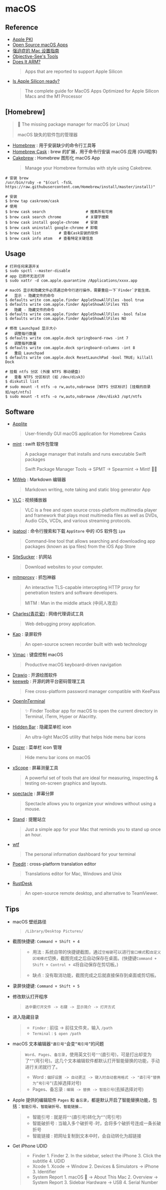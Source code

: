 # macOS

## Reference

- [Apple PKI](https://www.apple.com/certificateauthority)
- [Open Source macOS Apps](https://github.com/serhii-londar/open-source-mac-os-apps)
- [强迫症的 Mac 设置指南](https://github.com/macdao/ocds-guide-to-setting-up-mac)
- [Objective-See's Tools](https://github.com/objective-see)
- [Does It ARM?](https://doesitarm.com/)
    > Apps that are reported to support Apple Silicon
- [Is Apple Silicon ready?](https://isapplesiliconready.com/)
    > The complete guide for MacOS Apps Optimized for Apple Silicon Macs and the M1 Processor

## [Homebrew]
> 🍺 The missing package manager for macOS (or Linux)
> 
> macOS 缺失的软件包的管理器

- [Homebrew](https://github.com/Homebrew/brew) : 用于安装缺少的命令行工具等
- [Homebrew Cask](https://github.com/Homebrew/homebrew-cask) : brew 的扩展，用于命令行安装 macOS 应用 (GUI程序)
- [Cakebrew](https://github.com/brunophilipe/Cakebrew) : Homebrew 图形化 macOS App
    > Manage your Homebrew formulas with style using Cakebrew.

```shell
# 安装 brew
/usr/bin/ruby -e "$(curl -fsSL https://raw.githubusercontent.com/Homebrew/install/master/install)"
    
# 安装
$ brew tap caskroom/cask
# 使用
$ brew cask search                  # 搜素所有可用
$ brew cask search chrome           # 关键字搜索
$ brew cask install google-chrome   # 安装
$ brew cask uninstall google-chrome # 卸载
$ brew cask list        # 查看Cask安装的软件
$ brew cask info atom   # 查看特定关键信息
```

## Usage

```shell
# 打开任何来源开关
$ sudo spctl --master-disable
# app 已损坏无法打开
$ sudo xattr -d com.apple.quarantine /Applications/xxxx.app

# macOS 显示和隐藏文件必须通过命令行进行操作，需要重启一下`Finder`才能生效。
#   显示 - 隐藏文件的命令
$ defaults write com.apple.finder AppleShowAllFiles -bool true
$ defaults write com.apple.finder AppleShowAllFiles YES
#   隐藏 - 隐藏文件的命令
$ defaults write com.apple.finder AppleShowAllFiles -bool false
$ defaults write com.apple.finder AppleShowAllFiles NO

# 修改 Launchpad 显示大小
#   调整每行数量
$ defaults write com.apple.dock springboard-rows -int 7
#   调整每列数量
$ defaults write com.apple.dock springboard-columns -int 8
#   重启 Launchpad
$ defaults write com.apple.dock ResetLaunchPad -bool TRUE; killall Dock

# 挂载 ntfs 分区 (外接 NTFS 移动硬盘)
#   查看 NTFS 分区标识 (如 /dev/disk3)
$ diskutil list 
# sudo mount -t ntfs -o rw,auto,nobrowse [NTFS 分区标识] [挂载的目录 如/opt/ntfs]
$ sudo mount -t ntfs -o rw,auto,nobrowse /dev/disk3 /opt/ntfs
```

## Software

- [Applite](https://github.com/milanvarady/applite)
    > User-friendly GUI macOS application for Homebrew Casks
- [mint](https://github.com/yonaskolb/Mint) : swift 软件包管理
    > A package manager that installs and runs executable Swift packages
    >
    > Swift Package Manager Tools -> SPMT -> Spearmint -> Mint! 🌱😄
- [MWeb](http://zh.mweb.im) : Markdown 编辑器
    > Markdown writing, note taking and static blog generator App
- [VLC](https://github.com/videolan/vlc) : 视频播放器
    > VLC is a free and open source cross-platform multimedia player and framework that plays most multimedia files as well as DVDs, Audio CDs, VCDs, and various streaming protocols.
- [ipatool](https://github.com/majd/ipatool) : 命令行搜索和下载 `AppStore` 中的 iOS 软件包 `ipa` 
    > Command-line tool that allows searching and downloading app packages (known as ipa files) from the iOS App Store
- [SiteSucker](https://ricks-apps.com/) : 扒网站
    > Download websites to your computer.
- [mitmproxy](https://github.com/mitmproxy/mitmproxy) : 抓包神器
    > An interactive TLS-capable intercepting HTTP proxy for penetration testers and software developers.
    >
    > MITM : Man in the middle attack (中间人攻击)
- [Charles(青花瓷)](http://www.charlesproxy.com/) : 网络代理调试工具
    > Web debugging proxy application. 
- [Kap](https://github.com/wulkano/Kap) : 录屏软件
    > An open-source screen recorder built with web technology
- [Vimac](https://github.com/dexterleng/vimac) : 键盘控制 macOS
    > Productive macOS keyboard-driven navigation
- [Drawio](https://github.com/jgraph/drawio-desktop) : 开源绘图软件
- [keeweb](https://github.com/keeweb/keeweb) : 开源的跨平台密码管理工具
    > Free cross-platform password manager compatible with KeePass
- [OpenInTerminal](https://github.com/Ji4n1ng/OpenInTerminal)
    > ✨ Finder Toolbar app for macOS to open the current directory in Terminal, iTerm, Hyper or Alacritty.
- [Hidden Bar](https://github.com/dwarvesf/hidden) : 隐藏菜单栏 icon
    > An ultra-light MacOS utility that helps hide menu bar icons
- [Dozer](https://github.com/Mortennn/Dozer) : 菜单栏 icon 管理
    > Hide menu bar icons on macOS
- [xScope](https://xscopeapp.com/) : 屏幕测量工具 
    > A powerful set of tools that are ideal for measuring, inspecting & testing on-screen graphics and layouts.
- [spectacle](https://github.com/eczarny/spectacle) : 屏幕分屏
    > Spectacle allows you to organize your windows without using a mouse.
- [Stand](https://getstandapp.com/) : 提醒站立
    > Just a simple app for your Mac that reminds you to stand up once an hour.
- [wtf](https://github.com/wtfutil/wtf) 
    > The personal information dashboard for your terminal
- [Poedit](https://github.com/vslavik/poedit) : cross-platform translation editor
    > Translations editor for Mac, Windows and Unix
- [RustDesk](https://github.com/rustdesk/rustdesk)
    > An open-source remote desktop, and alternative to TeamViewer.

## Tips

- macOS 壁纸路径 
    > `/Library/Desktop Pictures/`

- 截图快捷键: `Command + Shift + 4`
    > * 用法 : 系统自带的快捷键截图，通过`空格键`可以进行`窗口模式`和`自定义区域模式`切换，截图完成之后自动保存在桌面。(快捷键`Command + Shift + Control + 4`将自动保存在剪切板。)
    >
    > * 缺点 : 没有取消功能，截图完成之后就直接保存到桌面或剪切板。
- 录屏快捷键: `Command + Shift + 5`

- 修改默认打开程序
    > `选中要打开文件 -> 右键 -> 显示简介 -> 打开方式`

- 进入隐藏目录
    > * `Finder` : 前往 -> 前往文件夹，输入 `/path`
    > * `Terminal` : `$ open /path`

- macOS 文本编辑器`"直引号"`会变`“弯引号”`的问题
    > `Word`、`Pages`、`备忘录`，使用英文引号`""`(直引号)，可是打出却变为了`“”`(弯引号)。这几个文本编辑软件都默认打开智能替换的功能，手动进行关闭就行了。
    > * Word : `偏好设置 -> 自动更正 -> 键入时自动套用格式 -> "直引号"替换为“弯引号”`(去掉选择对号)
    > * Pages、备忘录 : `编辑 -> 替换 -> 智能引号`(去掉选择对号)
    
- Apple 提供的编辑软件 `Pages` 和 `备忘录`，都是默认开启了智能替换功能，包括：`智能引号`、`智能破折号`、`智能链接`...
    > * 智能引号 : 就是将`""`(直引号)转化为`“”`(弯引号)
    > * 智能破折号 : 当输入多个破折号`-`时，会将多个破折号连成一条长破折号
    > * 智能链接 : 把网址复制到文本中时，会自动转化为超链接

- Get iPhone UDID
    > * Finder
        1. Finder
        2. In the sidebar, select the iPhone
        3. Click the subtitle
        4. UDID
    > * Xcode
        1. Xcode -> Window
        2. Devices & Simulators -> iPhone
        3. Identifier
    > * System Report
        1. macOS  -> About This Mac
        2. Overview -> System Report
        3. Sidebar Hardware -> USB
        4. Serial Number